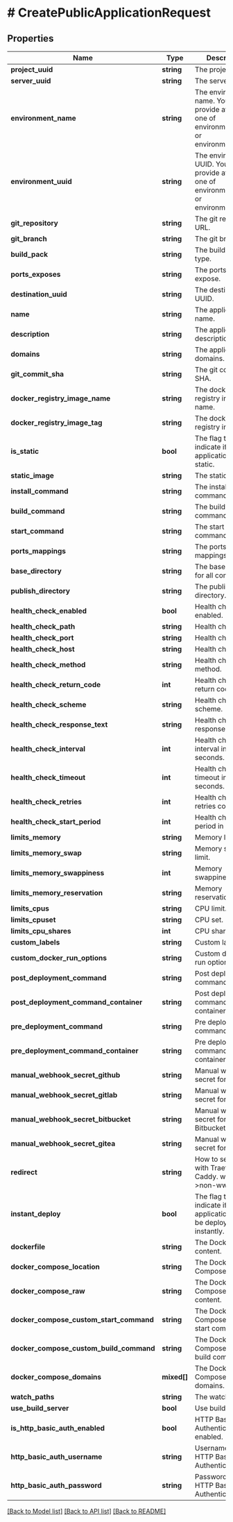 # # CreatePublicApplicationRequest

## Properties

Name | Type | Description | Notes
------------ | ------------- | ------------- | -------------
**project_uuid** | **string** | The project UUID. |
**server_uuid** | **string** | The server UUID. |
**environment_name** | **string** | The environment name. You need to provide at least one of environment_name or environment_uuid. |
**environment_uuid** | **string** | The environment UUID. You need to provide at least one of environment_name or environment_uuid. |
**git_repository** | **string** | The git repository URL. |
**git_branch** | **string** | The git branch. |
**build_pack** | **string** | The build pack type. |
**ports_exposes** | **string** | The ports to expose. |
**destination_uuid** | **string** | The destination UUID. | [optional]
**name** | **string** | The application name. | [optional]
**description** | **string** | The application description. | [optional]
**domains** | **string** | The application domains. | [optional]
**git_commit_sha** | **string** | The git commit SHA. | [optional]
**docker_registry_image_name** | **string** | The docker registry image name. | [optional]
**docker_registry_image_tag** | **string** | The docker registry image tag. | [optional]
**is_static** | **bool** | The flag to indicate if the application is static. | [optional]
**static_image** | **string** | The static image. | [optional]
**install_command** | **string** | The install command. | [optional]
**build_command** | **string** | The build command. | [optional]
**start_command** | **string** | The start command. | [optional]
**ports_mappings** | **string** | The ports mappings. | [optional]
**base_directory** | **string** | The base directory for all commands. | [optional]
**publish_directory** | **string** | The publish directory. | [optional]
**health_check_enabled** | **bool** | Health check enabled. | [optional]
**health_check_path** | **string** | Health check path. | [optional]
**health_check_port** | **string** | Health check port. | [optional]
**health_check_host** | **string** | Health check host. | [optional]
**health_check_method** | **string** | Health check method. | [optional]
**health_check_return_code** | **int** | Health check return code. | [optional]
**health_check_scheme** | **string** | Health check scheme. | [optional]
**health_check_response_text** | **string** | Health check response text. | [optional]
**health_check_interval** | **int** | Health check interval in seconds. | [optional]
**health_check_timeout** | **int** | Health check timeout in seconds. | [optional]
**health_check_retries** | **int** | Health check retries count. | [optional]
**health_check_start_period** | **int** | Health check start period in seconds. | [optional]
**limits_memory** | **string** | Memory limit. | [optional]
**limits_memory_swap** | **string** | Memory swap limit. | [optional]
**limits_memory_swappiness** | **int** | Memory swappiness. | [optional]
**limits_memory_reservation** | **string** | Memory reservation. | [optional]
**limits_cpus** | **string** | CPU limit. | [optional]
**limits_cpuset** | **string** | CPU set. | [optional]
**limits_cpu_shares** | **int** | CPU shares. | [optional]
**custom_labels** | **string** | Custom labels. | [optional]
**custom_docker_run_options** | **string** | Custom docker run options. | [optional]
**post_deployment_command** | **string** | Post deployment command. | [optional]
**post_deployment_command_container** | **string** | Post deployment command container. | [optional]
**pre_deployment_command** | **string** | Pre deployment command. | [optional]
**pre_deployment_command_container** | **string** | Pre deployment command container. | [optional]
**manual_webhook_secret_github** | **string** | Manual webhook secret for Github. | [optional]
**manual_webhook_secret_gitlab** | **string** | Manual webhook secret for Gitlab. | [optional]
**manual_webhook_secret_bitbucket** | **string** | Manual webhook secret for Bitbucket. | [optional]
**manual_webhook_secret_gitea** | **string** | Manual webhook secret for Gitea. | [optional]
**redirect** | **string** | How to set redirect with Traefik / Caddy. www&lt;-&gt;non-www. | [optional]
**instant_deploy** | **bool** | The flag to indicate if the application should be deployed instantly. | [optional]
**dockerfile** | **string** | The Dockerfile content. | [optional]
**docker_compose_location** | **string** | The Docker Compose location. | [optional]
**docker_compose_raw** | **string** | The Docker Compose raw content. | [optional]
**docker_compose_custom_start_command** | **string** | The Docker Compose custom start command. | [optional]
**docker_compose_custom_build_command** | **string** | The Docker Compose custom build command. | [optional]
**docker_compose_domains** | **mixed[]** | The Docker Compose domains. | [optional]
**watch_paths** | **string** | The watch paths. | [optional]
**use_build_server** | **bool** | Use build server. | [optional]
**is_http_basic_auth_enabled** | **bool** | HTTP Basic Authentication enabled. | [optional]
**http_basic_auth_username** | **string** | Username for HTTP Basic Authentication | [optional]
**http_basic_auth_password** | **string** | Password for HTTP Basic Authentication | [optional]

[[Back to Model list]](../../README.md#models) [[Back to API list]](../../README.md#endpoints) [[Back to README]](../../README.md)
